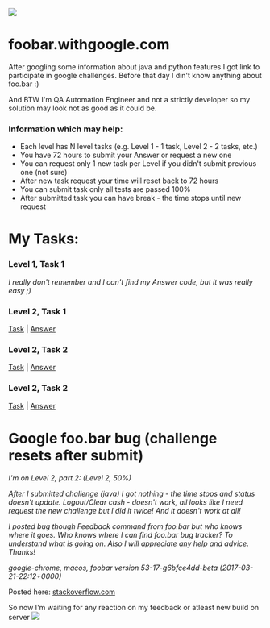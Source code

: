 ![](https://github.com/kyxap/google.challenge/blob/master/src/img/foobarLogin.png)
 
# foobar.withgoogle.com

After googling some information about java and python features I got link to participate in google challenges. Before that day I din't know anything about foo.bar :) 

And BTW I'm QA Automation Engineer and not a strictly developer so my solution may look not as good as it could be.

### **Information which may help:**
* Each level has N level tasks (e.g. Level 1 - 1 task, Level 2 - 2 tasks, etc.)  
* You have 72 hours to submit your Answer or request a new one
* You can request only 1 new task per Level if you didn't submit previous one (not sure) 
* After new task request your time will reset back to 72 hours
* You can submit task only all tests are passed 100%
* After submitted task you can have break - the time stops until new request 

# My Tasks:

### Level 1, Task 1
_I really don't remember and I can't find my Answer code, but it was really easy ;)_
### Level 2, Task 1
[Task]() | [Answer](https://github.com/kyxap/google.challenge/blob/master/src/com/withgoogle/foobar/level2_1/Answer.java)
### Level 2, Task 2
[Task]() | [Answer](https://github.com/kyxap/google.challenge/blob/master/src/com/withgoogle/foobar/level2_2/Answer.java)
### Level 2, Task 2
[Task]() | [Answer](https://github.com/kyxap/google.challenge/blob/master/src/com/withgoogle/foobar/level2_2_1/Answer.java)

# Google foo.bar bug (challenge resets after submit)
_I'm on Level 2, part 2: (Level 2, 50%)_

_After I submitted challenge (java) I got nothing - the time stops and status doesn't update. Logout/Clear cash - doesn't work, all looks like I need request the new challenge but I did it twice! And it doesn't work at all!_

_I posted bug though Feedback command from foo.bar but who knows where it goes._
_Who knows where I can find foo.bar bug tracker? To understand what is going on. Also I will appreciate any help and advice. Thanks!_

_google-chrome, macos, foobar version 53-17-g6bfce4dd-beta (2017-03-21-22:12+0000)_

Posted here:
[stackoverflow.com](https://stackoverflow.com/questions/44252108/google-foobar-bug-chahallenge-resets-after-submit)


So now I'm waiting for any reaction on my feedback or atleast new build on server
![](https://github.com/kyxap/google.challenge/blob/master/src/img/foobarStatus.png)